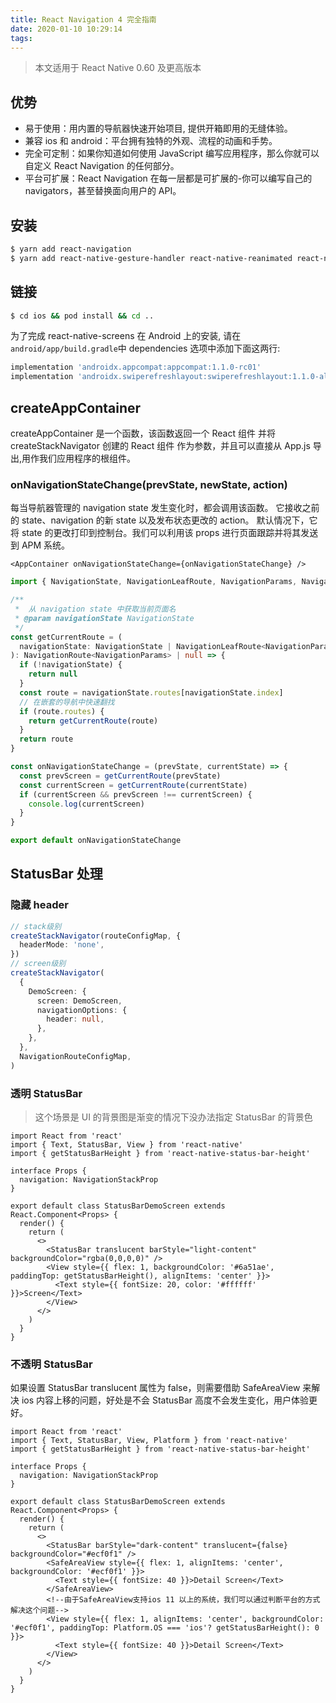 ```yaml
---
title: React Navigation 4 完全指南
date: 2020-01-10 10:29:14
tags:
---
```


> 本文适用于 React Native 0.60 及更高版本

## 优势

- 易于使用：用内置的导航器快速开始项目, 提供开箱即用的无缝体验。
- 兼容 ios 和 android：平台拥有独特的外观、流程的动画和手势。
- 完全可定制：如果你知道如何使用 JavaScript 编写应用程序，那么你就可以自定义 React Navigation 的任何部分。
- 平台可扩展：React Navigation 在每一层都是可扩展的-你可以编写自己的 navigators，甚至替换面向用户的 API。

<!--more-->

## 安装

```sh
$ yarn add react-navigation
$ yarn add react-native-gesture-handler react-native-reanimated react-native-screens react-native-safe-area-context
```

## 链接

```sh
$ cd ios && pod install && cd ..
```

为了完成 react-native-screens 在 Android 上的安装, 请在`android/app/build.gradle`中 dependencies 选项中添加下面这两行:

```groovy
implementation 'androidx.appcompat:appcompat:1.1.0-rc01'
implementation 'androidx.swiperefreshlayout:swiperefreshlayout:1.1.0-alpha02'
```

## createAppContainer

createAppContainer 是一个函数，该函数返回一个 React 组件 并将 createStackNavigator 创建的 React 组件 作为参数，并且可以直接从 App.js 导出,用作我们应用程序的根组件。

### onNavigationStateChange(prevState, newState, action)

每当导航器管理的 navigation state 发生变化时，都会调用该函数。 它接收之前的 state、navigation 的新 state 以及发布状态更改的 action。 默认情况下，它将 state 的更改打印到控制台。我们可以利用该 props 进行页面跟踪并将其发送到 APM 系统。

```tsx
<AppContainer onNavigationStateChange={onNavigationStateChange} />
```

```ts
import { NavigationState, NavigationLeafRoute, NavigationParams, NavigationRoute } from 'react-navigation'

/**
 *  从 navigation state 中获取当前页面名
 * @param navigationState NavigationState
 */
const getCurrentRoute = (
  navigationState: NavigationState | NavigationLeafRoute<NavigationParams>,
): NavigationRoute<NavigationParams> | null => {
  if (!navigationState) {
    return null
  }
  const route = navigationState.routes[navigationState.index]
  // 在嵌套的导航中快速翻找
  if (route.routes) {
    return getCurrentRoute(route)
  }
  return route
}

const onNavigationStateChange = (prevState, currentState) => {
  const prevScreen = getCurrentRoute(prevState)
  const currentScreen = getCurrentRoute(currentState)
  if (currentScreen && prevScreen !== currentScreen) {
    console.log(currentScreen)
  }
}

export default onNavigationStateChange
```

## StatusBar 处理

### 隐藏 header

```ts
// stack级别
createStackNavigator(routeConfigMap, {
  headerMode: 'none',
})
// screen级别
createStackNavigator(
  {
    DemoScreen: {
      screen: DemoScreen,
      navigationOptions: {
        header: null,
      },
    },
  },
  NavigationRouteConfigMap,
)
```

### 透明 StatusBar

> 这个场景是 UI 的背景图是渐变的情况下没办法指定 StatusBar 的背景色

```tsx
import React from 'react'
import { Text, StatusBar, View } from 'react-native'
import { getStatusBarHeight } from 'react-native-status-bar-height'

interface Props {
  navigation: NavigationStackProp
}

export default class StatusBarDemoScreen extends React.Component<Props> {
  render() {
    return (
      <>
        <StatusBar translucent barStyle="light-content" backgroundColor="rgba(0,0,0,0)" />
        <View style={{ flex: 1, backgroundColor: '#6a51ae', paddingTop: getStatusBarHeight(), alignItems: 'center' }}>
          <Text style={{ fontSize: 20, color: '#ffffff' }}>Screen</Text>
        </View>
      </>
    )
  }
}
```

### 不透明 StatusBar

如果设置 StatusBar translucent 属性为 false，则需要借助 SafeAreaView 来解决 ios 内容上移的问题，好处是不会 StatusBar 高度不会发生变化，用户体验更好。

```tsx
import React from 'react'
import { Text, StatusBar, View, Platform } from 'react-native'
import { getStatusBarHeight } from 'react-native-status-bar-height'

interface Props {
  navigation: NavigationStackProp
}

export default class StatusBarDemoScreen extends React.Component<Props> {
  render() {
    return (
      <>
        <StatusBar barStyle="dark-content" translucent={false} backgroundColor="#ecf0f1" />
        <SafeAreaView style={{ flex: 1, alignItems: 'center', backgroundColor: '#ecf0f1' }}>
          <Text style={{ fontSize: 40 }}>Detail Screen</Text>
        </SafeAreaView>
        <!--由于SafeAreaView支持ios 11 以上的系统，我们可以通过判断平台的方式解决这个问题-->
        <View style={{ flex: 1, alignItems: 'center', backgroundColor: '#ecf0f1', paddingTop: Platform.OS === 'ios'? getStatusBarHeight(): 0 }}>
          <Text style={{ fontSize: 40 }}>Detail Screen</Text>
        </View>
      </>
    )
  }
}
```
